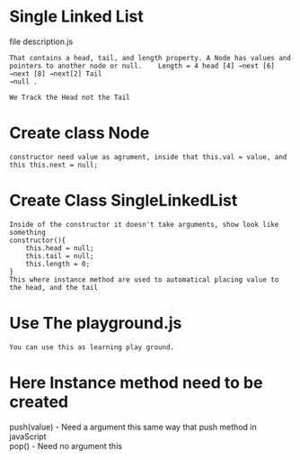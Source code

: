 # Single Linked List
file description.js
```
That contains a head, tail, and length property. A Node has values and pointers to another node or null.    Length = 4 head [4] →next [6] →next [8] →next[2] Tail
→null . 

We Track the Head not the Tail
```

# Create class Node
```
constructor need value as agrument, inside that this.val = value, and this this.next = null;

```

# Create Class SingleLinkedList 
```
Inside of the constructor it doesn't take arguments, show look like something
constructor(){
    this.head = null;
    this.tail = null;
    this.length = 0;
}
This where instance method are used to automatical placing value to the head, and the tail
```

# Use The playground.js
```
You can use this as learning play ground.
```
# Here Instance method need to be created
push(value) - Need a argument this same way that push method in javaScript
<br>
pop() - Need no argument this 